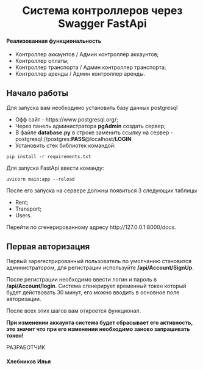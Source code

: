 <p align="center">
    <h1 align="center">Система контроллеров через Swagger FastApi</h1>
</p>
<h4>Реализованная функциональность</h4>
<ul>
    <li>Контроллер аккаунтов / Админ контроллер аккаунтов;</li>
    <li>Контроллер оплаты;</li>
    <li>Контроллер транспорта / Админ контроллер транспорта;</li>
    <li>Контроллер аренды / Админ контроллер аренды.</li>
</ul> 

Начало работы
------------
Для запуска вам необходимо установить базу данных postgresql
<ul>
<li>Офф сайт - https://www.postgresql.org/;</li>
<li>Через панель администратора <b>pgAdmin</b> создать сервер;</li>
<li>В файле <b>database.py</b> в строке заменить ссылку на сервер - postgresql://postgres:<b>PASS</b>@localhost/<b>LOGIN</b>
</li>
<li>Установить стек библиотек командой:
</ul>

```
pip install -r requirements.txt
```
Для запуска FastApi ввести команду:

```
uvicorn main:app --reload       
```
После его запуска на сервере должны появиться 3 следующих таблицы
<ul>
<li>Rent;</li>
<li>Transport;</li>
<li>Users.</li>
</ul>
Перейти по сгенерированному адресу http://127.0.0.1:8000/docs.

Первая авторизация
------------
<p>Первый зарегестрированный пользователь по умолчанию становится администратором, для регистрации используйте <b>/api/Account/SignUp</b>.</p>
<p>После регистрации необходимо ввести логин и пароль в <b>/api/Account/login</b>. Система сгенерирует временный токен который будет действовать 30 минут, его можно вводить в основное поле авторизации.</p>
<p>После всех этих шагов вам откроется функционал.</p>
<p><b>При изменении аккаунта система будет сбрасывает его активность, это значит что при его изменении необходимо заново запрашивать токен!</b>

РАЗРАБОТЧИК

<h4>Хлебников Илья</h4>